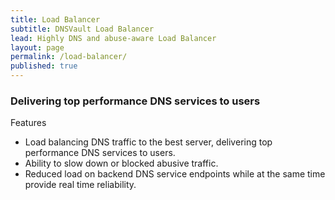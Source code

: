 ```yaml
---
title: Load Balancer
subtitle: DNSVault Load Balancer
lead: Highly DNS and abuse-aware Load Balancer
layout: page
permalink: /load-balancer/
published: true
---
```


<h3 class="text-center"> Delivering top performance DNS services to users </h3>

<div class="card mb-4">
  <div class="card-body">
    <p class="lead">Features</p>
    <ul>
      <li>Load balancing DNS traffic to the best server, delivering top performance DNS services to users. </li>
      <li>Ability to slow down or blocked abusive traffic.</li>
      <li>Reduced load on backend DNS service endpoints while at the same time provide real time reliability.</li>
    </ul>
  </div>
</div>